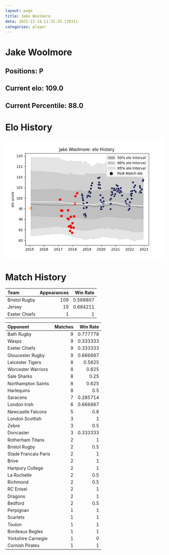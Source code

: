 ```yaml
---  
layout: page  
title: Jake Woolmore  
date: 2022-12-14 11:31:35.170311  
categories: player  
---
```

# Jake Woolmore

## Positions: P

## Current elo: 109.0

## Current Percentile: 88.0

# Elo History


![elo history](history_JakeWoolmore.png)
# Match History


| Team          |   Appearances |   Win Rate |
|:--------------|--------------:|-----------:|
| Bristol Rugby |           109 |   0.568807 |
| Jersey        |            19 |   0.684211 |
| Exeter Chiefs |             1 |   1        |

| Opponent             |   Matches |   Win Rate |
|:---------------------|----------:|-----------:|
| Bath Rugby           |         9 |   0.777778 |
| Wasps                |         9 |   0.333333 |
| Exeter Chiefs        |         9 |   0.333333 |
| Gloucester Rugby     |         9 |   0.666667 |
| Leicester Tigers     |         8 |   0.5625   |
| Worcester Warriors   |         8 |   0.625    |
| Sale Sharks          |         8 |   0.25     |
| Northampton Saints   |         8 |   0.625    |
| Harlequins           |         8 |   0.5      |
| Saracens             |         7 |   0.285714 |
| London Irish         |         6 |   0.666667 |
| Newcastle Falcons    |         5 |   0.8      |
| London Scottish      |         3 |   1        |
| Zebre                |         3 |   0.5      |
| Doncaster            |         3 |   0.333333 |
| Rotherham Titans     |         2 |   1        |
| Bristol Rugby        |         2 |   0.5      |
| Stade Francais Paris |         2 |   1        |
| Brive                |         2 |   1        |
| Hartpury College     |         2 |   1        |
| La Rochelle          |         2 |   0.5      |
| Richmond             |         2 |   0.5      |
| RC Enisei            |         2 |   1        |
| Dragons              |         2 |   1        |
| Bedford              |         2 |   0.5      |
| Perpignan            |         1 |   1        |
| Scarlets             |         1 |   1        |
| Toulon               |         1 |   1        |
| Bordeaux Begles      |         1 |   1        |
| Yorkshire Carnegie   |         1 |   0        |
| Cornish Pirates      |         1 |   1        |